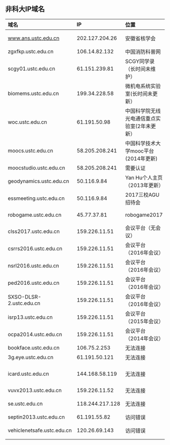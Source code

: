 ## 非科大IP域名


|   域名   | IP  | 位置 | 用途 |
|:---- | :--- | :--- | :--: |
|www.ans.ustc.edu.cn	 | 202.127.204.26	| 安徽省核学会 | 合肥物质研究院 |
|zgxfkp.ustc.edu.cn	 | 106.14.82.132	|	中国消防科普网	|	上海 阿里云	|
|scgy01.ustc.edu.cn	 | 61.151.239.81	|	SCGY同学录（长时间未维护）|	上海 电信	|
|biomems.ustc.edu.cn	 | 199.34.228.58	|	微机电系统实验室(长时间未更新）	|	美国旧金山	|
|woc.ustc.edu.cn	 | 61.191.50.98		|	中国科学院无线光电通信重点实验室(2年未更新） 	|	合肥 电信|
|moocs.ustc.edu.cn	 | 58.205.208.241	|	中国科学技术大学mooc平台(2014年更新)	| 教育网 	|
|moocstudio.ustc.edu.cn	 | 58.205.208.241	|	需要认证	|	教育网	|
|geodynamics.ustc.edu.cn  | 50.116.9.84		|	Yan Hu个人主页（2013年更新）	|	美国linode.com	|
|essmeeting.ustc.edu.cn	 | 50.116.9.84		|	2017三校AGU招待会	| 美国linode.com	|
|robogame.ustc.edu.cn	 | 45.77.37.81		|	robogame2017	|	新加坡 choopa.com	|
|clss2017.ustc.edu.cn	 | 159.226.11.51	|	会议平台（无会议）	|	科技网	|
|csrrs2016.ustc.edu.cn	 | 159.226.11.51	|	会议平台（2016年会议）	|	科技网	|
|nsrl2016.ustc.edu.cn	 | 159.226.11.51	|	会议平台（2016年会议）	|	科技网	|
|ped2016.ustc.edu.cn	 | 159.226.11.51	|	会议平台（2016年会议）	|	科技网	|
|SXSO-DLSR-2.ustc.edu.cn  | 159.226.11.51	|	会议平台（2016年会议）	|	科技网	|
|isrp13.ustc.edu.cn	 | 159.226.11.51	|	会议平台（2015年会议）	|	科技网	|
|ocpa2014.ustc.edu.cn	 | 159.226.11.51	|	会议平台（2014年会议）	|	科技网	|
|bookface.ustc.edu.cn	 | 106.75.2.253		|	无法连接	|  北京ucloud	|
|3g.eye.ustc.edu.cn	 | 61.191.50.121	|	无法连接	|	合肥电信	|
|icard.ustc.edu.cn	 | 144.168.58.119	|	无法连接	|	美国亚利桑那州凤凰城 it7.net	|
|vuvx2013.ustc.edu.cn	 | 159.226.11.52	|	无法连接	|	科技网	|
|se.ustc.edu.cn		 | 118.244.217.128	|	无法连接	|	中国北京 鹏博士	|
|septin2013.ustc.edu.cn	 | 61.191.55.82		|	访问错误	|	合肥电信	|
|vehiclenetsafe.ustc.edu.cn | 120.26.69.143	|	访问错误	|	浙江杭州 阿里云	|
